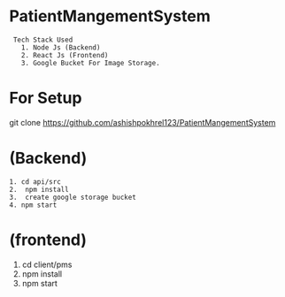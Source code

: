 # PatientMangementSystem

     Tech Stack Used
       1. Node Js (Backend)
       2. React Js (Frontend)
       3. Google Bucket For Image Storage.
       
# For Setup 
git clone  https://github.com/ashishpokhrel123/PatientMangementSystem

 # (Backend)
    1. cd api/src
    2.  npm install
    3.  create google storage bucket
    4. npm start



# (frontend)
  1.  cd client/pms
 2.  npm install
 3.   npm start
